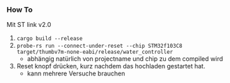 ### How To
Mit ST link v2.0
1. `cargo build --release`
2. `probe-rs run --connect-under-reset --chip STM32f103C8 target/thumbv7m-none-eabi/release/water_controller` 
    - abhängig natürlich von projectname und chip zu dem compiled wird
3. Reset knopf drücken, kurz nachdem das hochladen gestartet hat.
    - kann mehrere Versuche brauchen